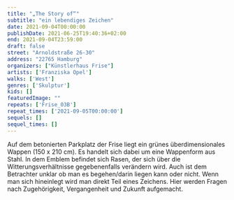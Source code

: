 ```yaml
---
title: "„The Story of“"
subtitle: "ein lebendiges Zeichen"
date: 2021-09-04T00:00:00
publishDate: 2021-06-25T19:40:36+02:00
end: 2021-09-04T23:59:00
draft: false
street: "Arnoldstraße 26-30"
address: "22765 Hamburg"
organizers: ["Künstlerhaus Frise"]
artists: ['Franziska Opel']
walks: ['West']
genres: ['Skulptur']
kids: []
featuredImage: ""
repeats: ['Frise_03B']
repeat_times: ['2021-09-05T00:00:00']
sequels: []
sequel_times: []
---
```


Auf dem betonierten Parkplatz der Frise liegt ein grünes überdimensionales Wappen (150 x 210 cm). Es handelt sich dabei um eine Wappenform aus Stahl. In dem Emblem befindet sich Rasen, der sich über die Witterungsverhältnisse gegebenenfalls verändern wird. Auch ist dem Betrachter unklar ob man es begehen/darin liegen kann oder nicht. Wenn man sich hineinlegt wird man direkt Teil eines Zeichens. Hier werden Fragen nach Zugehörigkeit, Vergangenheit und Zukunft aufgemacht.
